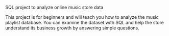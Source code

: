 SQL project to analyze online music store data

This project is for beginners and will teach you how to analyze the music playlist database. You can examine the dataset with SQL and help the store understand its business growth by answering simple questions.
